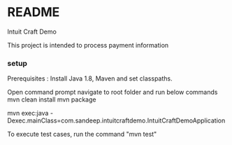 # README #

Intuit Craft Demo

This project is intended to process payment information


### setup ###
Prerequisites : Install Java 1.8, Maven and set classpaths. 

Open command prompt navigate to root folder and run below commands 
mvn clean install
mvn package

mvn exec:java -Dexec.mainClass=com.sandeep.intuitcraftdemo.IntuitCraftDemoApplication

To execute test cases, run the command "mvn test" 

